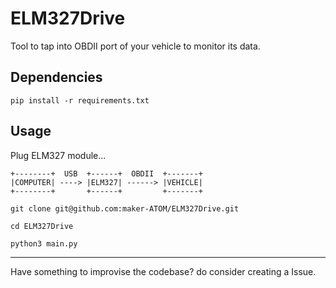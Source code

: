 # ELM327Drive

Tool to tap into OBDII port of your vehicle to monitor its data.

<!-- Image -->

## Dependencies

```
pip install -r requirements.txt
```

## Usage

Plug ELM327 module...

```
+--------+  USB  +------+  OBDII  +-------+ 
|COMPUTER| ----> |ELM327| ------> |VEHICLE|
+--------+		 +------+         +-------+
```

```
git clone git@github.com:maker-ATOM/ELM327Drive.git

cd ELM327Drive

python3 main.py
```
---

Have something to improvise the codebase? do consider creating a Issue.